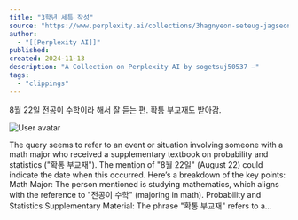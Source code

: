```yaml
---
title: "3학년 세특 작성"
source: "https://www.perplexity.ai/collections/3hagnyeon-seteug-jagseong-12jvL4_VRI.XB67k6ZKryQ"
author:
  - "[[Perplexity AI]]"
published:
created: 2024-11-13
description: "A Collection on Perplexity AI by sogetsuj50537 —"
tags:
  - "clippings"
---
```

8월 22일 전공이 수학이라 해서 잘 듣는 편. 확통 부교재도 받아감.

![User avatar](https://imagedelivery.net/MPdwyYSWT8IY7lxgN3x3Uw/62d8f3b8-fd83-4f45-2f77-2c5543cfa900/thumbnail)

The query seems to refer to an event or situation involving someone with a math major who received a supplementary textbook on probability and statistics ("확통 부교재"). The mention of "8월 22일" (August 22) could indicate the date when this occurred. Here’s a breakdown of the key points: Math Major: The person mentioned is studying mathematics, which aligns with the reference to "전공이 수학" (majoring in math). Probability and Statistics Supplementary Material: The phrase "확통 부교재" refers to a...